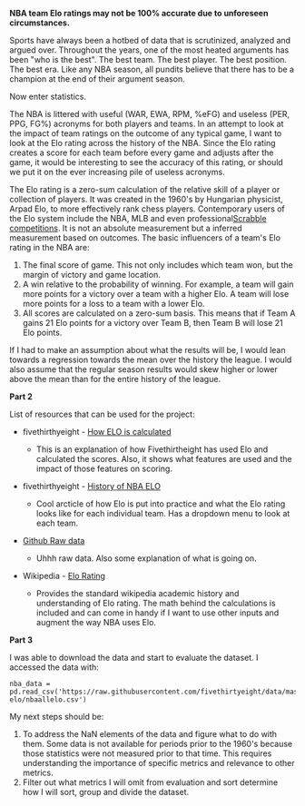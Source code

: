 **NBA team Elo ratings may not be 100% accurate due to unforeseen circumstances.**

Sports have always been a hotbed of data that is scrutinized, analyzed and argued over. Throughout the years, one of the most heated arguments has been "who is the best". The best team. The best player. The best position. The best era. Like any NBA season, all pundits believe that there has to be a champion at the end of their argument season.

Now enter statistics. 

The NBA is littered with useful (WAR, EWA, RPM, %eFG) and useless (PER, PPG, FG%) acronyms for both players and teams. In an attempt to look at the impact of team ratings on the outcome of any typical game, I want to look at the Elo rating across the history of the NBA. Since the Elo rating creates a score for each team before  every game and adjusts after the game, it would be interesting to see the accuracy of this rating, or should we put it on the ever increasing pile of useless acronyms.

The Elo rating is a zero-sum calculation of the relative skill of a player or collection of players. It was created in the 1960's by Hungarian physicist, Arpad Elo, to more effectively rank chess players. Contemporary users of the Elo system include the NBA, MLB and even professional[Scrabble competitions](https://https://www.word-grabber.com/word-board-games/elo-ratings-in-scrabble). It is not an absolute measurement but a inferred measurement based on outcomes. The basic influencers of a team's Elo rating in the NBA are:

1. The final score of game. This not only includes which team won, but the margin of victory and game location.
2. A win relative to the probability of winning. For example, a team will gain more points for a victory over a team with a higher Elo. A team will lose more points for a loss to a team with a lower Elo.
3. All scores are calculated on a zero-sum basis. This means that if Team A gains 21 Elo points for a victory over Team B, then Team B will lose 21 Elo points.

If I had to make an assumption about what the results will be, I would lean towards a regression towards the mean over the history the league. I would also assume that the regular season results would skew higher or lower above the mean than for the entire history of the league.

**Part 2**

List of resources that can be used for the project:
* fivethirthyeight - [How ELO is calculated](https://https://fivethirtyeight.com/features/how-we-calculate-nba-elo-ratings/)
  * This is an explanation of how Fivethirtheight has used Elo and calculated the scores. Also, it shows what features are used and the impact of those features on scoring. 

* fivethirthyeight - [History of NBA ELO](https://https://projects.fivethirtyeight.com/complete-history-of-the-nba/)
  *  Cool arcticle of how Elo is put into practice and what the Elo rating looks like for each individual team. Has a dropdown menu to look at each team.

* [Github Raw data](https://https://github.com/fivethirtyeight/data/tree/master/nba-elo)
  * Uhhh raw data. Also some explanation of what is going on.

* Wikipedia - [Elo Rating](https://en.wikipedia.org/wiki/Elo_rating_system)
  * Provides the standard wikipedia academic history and understanding of Elo rating. The math behind the calculations is included and can come in handy if I want to use other inputs and augment the way NBA uses Elo.
  
**Part 3**

I was able to download the data and start to evaluate the dataset. I accessed the data with:

```
nba_data = pd.read_csv('https://raw.githubusercontent.com/fivethirtyeight/data/master/nba-elo/nbaallelo.csv')
```

My next steps should be:

1. To address the NaN elements of the data and figure what to do with them. Some data is not available for periods prior to the 1960's because those statistics were not measured prior to that time. This requires understanding the importance of specific metrics and relevance to other metrics.
2. Filter out what metrics I will omit from evaluation and sort determine how I will sort, group and divide the dataset.
